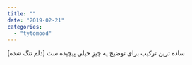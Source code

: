 ```yaml
---
title: ""
date: "2019-02-21"
categories: 
  - "tytomood"
---
```


\[دلم تنگ شده\] ساده ترین ترکیب برای توضیح یه چیزِ خیلی پیچیده ست

